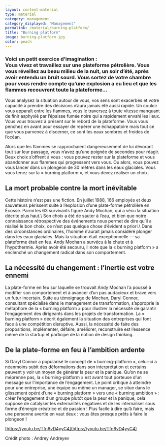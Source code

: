 ```yaml
---
layout: content-material
type: material
category: management
category_displayed: "Management"
permalink: /material/burning-platform/
title: "Burning platform"
image: burning-platform.jpg
color: peach
---
```


### Voici un petit exercice d’imagination :<br/>Vous vivez et travaillez sur une plateforme pétrolière. Vous vous réveillez au beau milieu de la nuit, un soir d’été, après avoir entendu un bruit sourd. Vous sortez de votre chambre pour vous rendre compte qu’une explosion a eu lieu et que les flammes recouvrent toute la plateforme&hellip;

Vous analysez la situation autour de vous, vos sens sont exacerbés et votre capacité à prendre des décisions n’aura jamais été aussi rapide. Un couloir vous apparaît entre les flammes, vous le traversez à toute vitesse manquant de finir asphyxié par l’épaisse fumée noire qui a rapidement envahi les lieux. Vous vous trouvez à présent sur le rebord de la plateforme. Vous vous penchez en avant pour essayer de repérer une échappatoire mais tout ce que vous parvenez à discerner, ce sont les eaux sombres et froides de l’océan.

Alors que les flammes se rapprochaient dangereusement de lui dévorant tout sur leur passage, vous n’avez qu’une poignée de secondes pour réagir. Deux choix s’offrent à vous : vous pouvez rester sur la plateforme et vous abandonner aux flammes qui progressent vers vous. Ou alors, vous pouvez vous lancer dans un plongeon de 30 mètres dans les eaux glaciales. Vous vous tenez sur la « burning platform », et vous devez réaliser un choix.

## La mort probable contre la mort inévitable

Cette histoire n’est pas une fiction. En juillet 1988, 166 employés et deux sauveteurs périssent suite à l’explosion d’une plate-forme pétrolière en Écosse. Parmi les 63 survivants figure Andy Mochan, qui a vécu la situation décrite plus haut.\\
Son choix a été de sauter à l’eau, et bien que notre connaissance rétrospective des événements nous permet de dire qu’il a réalisé le bon choix, ce n’est pas quelque chose d’évident a priori.\\
Dans des circonstances ordinaires, l’homme n’aurait jamais considéré plonger dans les eaux glaciales. Mais la situation était exceptionnelle &mdash;&nbsp;sa plateforme était en feu. Andy Mochan a survécu à la chute et à l’hypothermie. Après avoir été secouru, il note que la « burning platform » a enclenché un changement radical dans son comportement.

## La nécessité du changement : l’inertie est votre ennemi

La plate-forme en feu sur laquelle se trouvait Andy Mochan l’a poussé à modifier son comportement et à avancer d’un pas audacieux et brave vers un futur incertain. Suite au témoignage de Mochan, Daryl Connor, consultant spécialisé dans le management de transformation, s’approprie la métaphore de la « burning platform » pour illustrer la nécessité de garantir l’engagement des dirigeants dans les projets de transformation. La « burning platform » décrit également la situation des entreprises qui font face à une compétition disruptive. Aussi, la nécessité de faire des propositions, implémenter, défaire, améliorer, reconstruire est l’essence même de la startup et participe de la notion de design thinking.

## De la plate-forme en feu à l’ambition ardente

Si Daryl Connor a popularisé le concept de « burning-platform », celui-ci a néanmoins subit des déformations dans son interprétation et certains peuvent y voir un moyen de générer la peur et la panique. Qu’on ne se méprenne pas, la « burning-platform » est avant tout porteuse d’un message sur l’importance de l’engagement. Le point critique à atteindre pour une entreprise, une équipe ou même un manager, se situe dans le glissement opéré d’une « burning platform » vers une « burning ambition » : créer l’engagement d’un groupe plutôt que la peur et la panique, cela suppose de catalyser les externalités négatives et de les internaliser sous forme d’énergie créatrice et de passion ! Plus facile à dire qu’à faire, mais une personne avertie en vaut deux : vous êtes presque prêts à faire le plongeon !

[https://youtu.be/Tfn6vD4yyC4](https://youtu.be/Tfn6vD4yyC4)

Crédit photo : Andrey Andreyev
